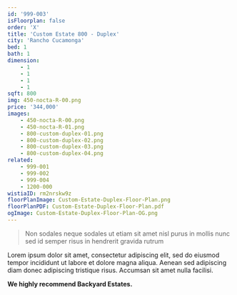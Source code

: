 ```yaml
---
id: '999-003'
isFloorplan: false
order: 'X'
title: 'Custom Estate 800 - Duplex'
city: 'Rancho Cucamonga'
bed: 1
bath: 1
dimension:
    - 1
    - 1
    - 1
    - 1
sqft: 800
img: 450-nocta-R-00.png
price: '344,000'
images:
    - 450-nocta-R-00.png
    - 450-nocta-R-01.png
    - 800-custom-duplex-01.png
    - 800-custom-duplex-02.png
    - 800-custom-duplex-03.png
    - 800-custom-duplex-04.png
related:
    - 999-001
    - 999-002
    - 999-004
    - 1200-000
wistiaID: rm2nrskw9z
floorPlanImage: Custom-Estate-Duplex-Floor-Plan.png
floorPlanPDF: Custom-Estate-Duplex-Floor-Plan.pdf
ogImage: Custom-Estate-Duplex-Floor-Plan-OG.png
---
```


> Non sodales neque sodales ut etiam sit amet nisl purus in mollis nunc sed id semper risus in hendrerit gravida rutrum

Lorem ipsum dolor sit amet, consectetur adipiscing elit, sed do eiusmod tempor incididunt ut labore et dolore magna aliqua. Aenean sed adipiscing diam donec adipiscing tristique risus. Accumsan sit amet nulla facilisi.

**We highly recommend Backyard Estates.**
